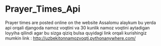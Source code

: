 # Prayer_Times_Api
Prayer times are posted online on the website
Assalomu alaykum bu yerda api orqali djangoda namoz voqtini va 30 kunlik namoz voqtini aytadigan loyyiha qilindi agar bu sizga qiziq bulsa quyidagi link orqali kurishingiz mumkin 
link : http://uzbekitonnamozvoqti.pythonanywhere.com/
